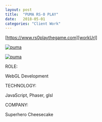 ```yaml
---
layout: post
title:  "PUMA RS-0 PLAY"
date:   2018-05-01
categories: "Client Work"
---
```

[https://www.rs0playthegame.com][workUrl]

[![puma](/images/2018/puma/img0.gif)][workUrl]

[![puma](/images/2018/puma/img1.gif)][workUrl]


<div class="post-category">
<p class="post-title">ROLE:</p> 
<p class="post-value">WebGL Development</p>
</div>


<div class="post-category">
<p class="post-title">TECHNOLOGY:</p> 
<p class="post-value">JavaScript, Phaser, glsl</p>
</div>


<div class="post-category">
<p class="post-title">COMPANY:</p> 
<p class="post-value">Superhero Cheesecake</p>
</div>

[workUrl]: https://www.rs0playthegame.com/
